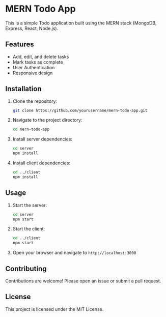 # MERN Todo App

This is a simple Todo application built using the MERN stack (MongoDB, Express, React, Node.js).

## Features

- Add, edit, and delete tasks
- Mark tasks as complete
- User Authentication
- Responsive design

## Installation

1. Clone the repository:
    ```bash
    git clone https://github.com/yourusername/mern-todo-app.git
    ```
2. Navigate to the project directory:
    ```bash
    cd mern-todo-app
    ```
3. Install server dependencies:
    ```bash
    cd server
    npm install
    ```
4. Install client dependencies:
    ```bash
    cd ../client
    npm install
    ```

## Usage

1. Start the server:
    ```bash
    cd server
    npm start
    ```
2. Start the client:
    ```bash
    cd ../client
    npm start
    ```
3. Open your browser and navigate to `http://localhost:3000`

## Contributing

Contributions are welcome! Please open an issue or submit a pull request.

## License

This project is licensed under the MIT License.
